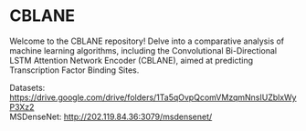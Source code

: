 # CBLANE
Welcome to the CBLANE repository! Delve into a comparative analysis of machine learning algorithms, including the Convolutional Bi-Directional LSTM Attention Network Encoder (CBLANE), aimed at predicting Transcription Factor Binding Sites.

Datasets: https://drive.google.com/drive/folders/1Ta5qOvpQcomVMzqmNnsIUZblxWyP3Xz2 <br>
MSDenseNet: http://202.119.84.36:3079/msdensenet/

